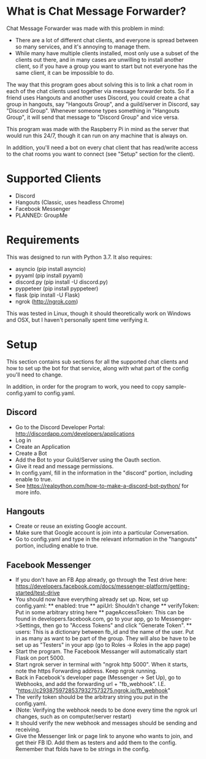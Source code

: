 # What is Chat Message Forwarder?
Chat Message Forwarder was made with this problem in mind:
* There are a lot of different chat clients, and everyone is spread between so many services, and it's annoying to manage them.
* While many have multiple clients installed, most only use a subset of the clients out there, and in many cases are unwilling to install another client, so if you have a group you want to start but not everyone has the same client, it can be impossible to do.

The way that this program goes about solving this is to link a chat room in each of the chat clients used together via message forwarder bots. So if a friend uses Hangouts and another uses Discord, you could create a chat group in hangouts, say "Hangouts Group", and a guild/server in Discord, say "Discord Group". Whenever someone types something in "Hangouts Group", it will send that message to "Discord Group" and vice versa.

This program was made with the Raspberry Pi in mind as the server that would run this 24/7, though it can run on any machine that is always on.

In addition, you'll need a bot on every chat client that has read/write access to the chat rooms you want to connect (see "Setup" section for the client).

# Supported Clients
* Discord
* Hangouts (Classic, uses headless Chrome)
* Facebook Messenger
* PLANNED: GroupMe

# Requirements
This was designed to run with Python 3.7. It also requires:
* asyncio (pip install asyncio)
* pyyaml (pip install pyyaml)
* discord.py (pip install -U discord.py)
* pyppeteer (pip install pyppeteer)
* flask (pip install -U Flask)
* ngrok (http://ngrok.com)

This was tested in Linux, though it should theoretically work on Windows and OSX, but I haven't personally spent time verifying it.

# Setup
This section contains sub sections for all the supported chat clients and how to set up the bot for that service, along with what part of the config you'll need to change.

In addition, in order for the program to work, you need to copy sample-config.yaml to config.yaml.

## Discord
* Go to the Discord Developer Portal: http://discordapp.com/developers/applications
* Log in
* Create an Application
* Create a Bot
* Add the Bot to your Guild/Server using the Oauth section.
* Give it read and message permissions.
* In config.yaml, fill in the information in the "discord" portion, including enable to true.
* See https://realpython.com/how-to-make-a-discord-bot-python/ for more info.

## Hangouts
* Create or reuse an existing Google account.
* Make sure that Google account is join into a particular Conversation.
* Go to config.yaml and type in the relevant information in the "hangouts" portion, including enable to true.

## Facebook Messenger
* If you don't have an FB App already, go through the Test drive here: https://developers.facebook.com/docs/messenger-platform/getting-started/test-drive
* You should now have everything already set up. Now, set up config.yaml:
** enabled: true
** apiUrl: Shouldn't change
** verifyToken: Put in some arbitrary string here
** pageAccessToken: This can be found in developers.facebook.com, go to your app, go to Messenger->Settings, then go to "Access Tokens" and click "Generate Token".
** users: This is a dictionary between fb_id and the name of the user. Put in as many as want to be part of the group. They will also be have to be set up as "Testers" in your app (go to Roles -> Roles in the app page)
* Start the program. The Facebook Messanger will automatically start Flask on port 5000.
* Start ngrok server in terminal with "ngrok http 5000". When it starts, note the https Forwarding address. Keep ngrok running.
* Back in Facebook's developer page (Messenger -> Set Up), go to Webhooks, and add the forwarding url + "fb_webhook". I.E. "https://c29387597285379327573275.ngrok.io/fb_webhook"
* The verify token should be the arbitrary string you put in the config.yaml.
* (Note: Verifying the webhook needs to be done every time the ngrok url changes, such as on computer/server restart)
* It should verify the new webhook and messages should be sending and receiving.
* Give the Messenger link or page link to anyone who wants to join, and get their FB ID. Add them as testers and add them to the config. Remember that fbIds have to be strings in the config.
